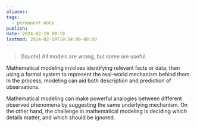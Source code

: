 ```yaml
---
aliases: 
tags:
  - permanent-note
publish: 
date: 2024-02-19 19:19
lastmod: 2024-02-19T19:54:09-08:00
---
```

>[!quote]
>All models are wrong, but some are useful.

Mathematical modeling involves identifying relevant facts or data, then using a formal system to represent the real-world mechanism behind them. In the process, modeling can aid both description and prediction of observations. 

Mathematical modeling can make powerful analogies between different observed phenomena by suggesting the same underlying mechanism. On the other hand, the challenge in mathematical modeling is deciding which details matter, and which should be ignored.